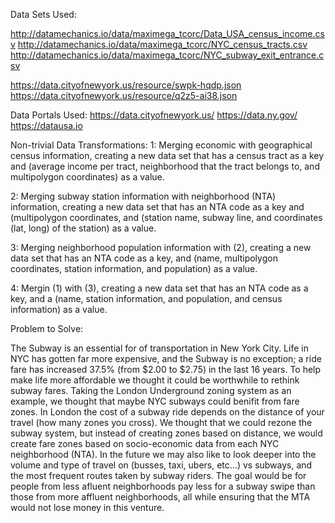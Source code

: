 Data Sets Used:

  http://datamechanics.io/data/maximega_tcorc/Data_USA_census_income.csv
  http://datamechanics.io/data/maximega_tcorc/NYC_census_tracts.csv
  http://datamechanics.io/data/maximega_tcorc/NYC_subway_exit_entrance.csv
  
  https://data.cityofnewyork.us/resource/swpk-hqdp.json
  https://data.cityofnewyork.us/resource/q2z5-ai38.json
  
Data Portals Used:
   https://data.cityofnewyork.us/
   https://data.ny.gov/
   https://datausa.io
   
Non-trivial Data Transformations:
  1: Merging economic with geographical census information, creating a new data set that has a census tract as a key and            (average income per tract, neighborhood that the tract belongs to, and multipolygon coordinates) as a value.
  
  2: Merging subway station information with neighborhood (NTA) information, creating a new data set that has an NTA code          as a key and (multipolygon coordinates, and (station name, subway line, and coordinates (lat, long) of the station) as a      value.
  
  3: Merging neighborhood population information with (2), creating a new data set that has an NTA code as a key, and (name,        multipolygon coordinates, station information, and population) as a value.
 
  4: Mergin (1) with (3), creating a new data set that has an NTA code as a key, and a (name, station information, and              population, and census information) as a value.
  
Problem to Solve:
  
  The Subway is an essential for of transportation in New York City. Life in NYC has gotten far more expensive, and the Subway is no exception; a ride fare has increased 37.5% (from $2.00 to $2.75) in the last 16 years. To help make life more affordable we thought it could be worthwhile to rethink subway fares. Taking the London Underground zoning system as an example, we thought that maybe NYC subways could benifit from fare zones. In London the cost of a subway ride depends on the distance of your travel (how many zones you cross). We thought that we could rezone the subway system, but instead of creating zones based on distance, we would create fare zones based on socio-economic data from each NYC neighborhood (NTA). In the future we may also like to look deeper into the volume and type of travel on (busses, taxi, ubers, etc...) vs subways, and the most frequent routes taken by subway riders. The goal would be for people from less afluent neighborhoods pay less for a subway swipe than those from more affluent neighborhoods, all while ensuring that the MTA would not lose money in this venture. 
   
